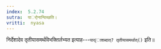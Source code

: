```yaml
---
index:  5.2.74
sutra:  पार्ोनान्विच्छति।
vritti:  nyasa
---
```


निर्देशादेव तृतीयासमर्थविभक्तिर्लभ्यत इत्याह---`पार्(ाशब्दात्? तृतीयासमर्थात्()` इति॥
